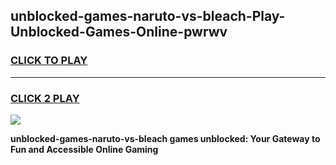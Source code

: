 
## unblocked-games-naruto-vs-bleach-Play-Unblocked-Games-Online-pwrwv
<h3>
<a href="https://premium76.site?title=unblocked-games-naruto-vs-bleach&ref=25A">CLICK TO PLAY</a></h3>
<hr>

<h3>
<a href="https://premium76.site?title=unblocked-games-naruto-vs-bleach&ref=25A">CLICK 2 PLAY</a>
  
</h3>

<a href="https://premium76.site?title=unblocked-games-naruto-vs-bleach&ref=25A"><img src="https://clearcache.store/games.png"></a>


**unblocked-games-naruto-vs-bleach games unblocked: Your Gateway to Fun and Accessible Online Gaming**
